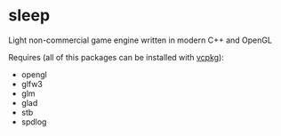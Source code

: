 # sleep
Light non-commercial game engine written in modern C++ and OpenGL

Requires (all of this packages can be installed with [vcpkg](https://github.com/Microsoft/vcpkg)):
- opengl
- glfw3
- glm
- glad
- stb
- spdlog
